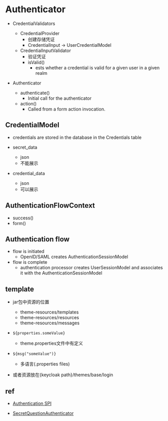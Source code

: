 # Authenticator
+ CredentialValidators
    + CredentialProvider
        + 创建存储凭证
        + CredentialInput -> UserCredentialModel
    + CredentialInputValidator
        + 验证凭证
        + isValid()
            + ests whether a credential is valid for a given user in a given realm

+ Authenticator
    + authenticate()
        + Initial call for the authenticator
    + action()
        +  Called from a form action invocation.

## CredentialModel
+ credentials are stored in the database in the Credentials table
+ secret_data
    + json
    + 不能展示

+ credential_data
    + json
    + 可以展示


## AuthenticationFlowContext 
+ success()
+ form()


## Authentication flow
+ flow is initiated
    + OpenID/SAML creates AuthenticationSessionModel
+ flow is complete
    + authentication processor creates UserSessionModel and associates it with the AuthenticationSessionModel


## template
+ jar包中资源的位置 
    + theme-resources/templates
    + theme-resources/resources
    + theme-resources/messages
+ `${properties.someValue}`
    +  theme.properties文件中有定义

+ `${msg("someValue")}`
    + 多语言(.properties files)
    
+ 或者资源放在{keycloak path}/themes/base/login

## ref
+ [Authentication SPI](https://www.keycloak.org/docs/latest/server_development/#_auth_spi)

+ [SecretQuestionAuthenticator](keycloak/examples/providers/authenticator)